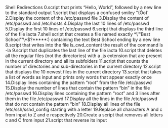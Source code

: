 Shell Redirections
0.script that prints “Hello, World”, followed by a new line to the standard output
1.script that displays a confused smiley "(Ôo)'
2.Display the content of the /etc/passwd file
3.Display the content of /etc/passwd and /etc/hosts
4.Display the last 10 lines of /etc/passwd
5.Display the first 10 lines of /etc/passwd
6.script that displays the third line of the file iacta
7.shell script that creates a file named exactly \*\\'"Best School"\'\\*$\?\*\*\*\*\*:) containing the text Best School ending by a new line
8.script that writes into the file ls_cwd_content the result of the command ls -la
9.script that duplicates the last line of the file iacta
10.script that deletes all the regular files (not the directories) with a .js extension that are present in the current directory and all its subfolders
11.script that counts the number of directories and sub-directories in the current directory
12.script that displays the 10 newest files in the current directory
13.script that takes a list of words as input and prints only words that appear exactly once
14.Display lines containing the pattern “root” from the file /etc/passwd
15.Display the number of lines that contain the pattern “bin” in the file /etc/passwd
16.Display lines containing the pattern “root” and 3 lines after them in the file /etc/passwd
17.Display all the lines in the file /etc/passwd that do not contain the pattern “bin”
18.Display all lines of the file /etc/ssh/sshd_config starting with a letter
19.Replace all characters A and c from input to Z and e respectively
20.Create a script that removes all letters c and C from input
21.script that reverse its input
